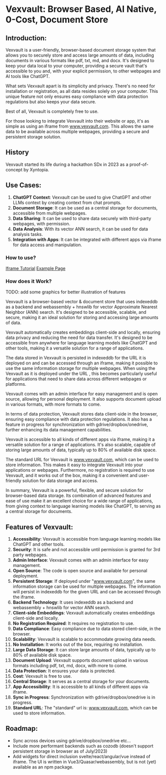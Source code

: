 # Vexvault: Browser Based, AI Native, 0-Cost, Document Store

## Introduction:

Vexvault is a user-friendly, browser-based document storage system that allows you to securely store and access large amounts of data, including documents in various formats like pdf, txt, md, and docx. It's designed to keep your data local to your computer, providing a secure vault that's accessible to you and, with your explicit permission, to other webpages and AI tools like ChatGPT.

What sets Vexvault apart is its simplicity and privacy. There's no need for installation or registration, as all data resides solely on your computer. This unique feature not only ensures easy compliance with data protection regulations but also keeps your data secure.

Best of all, Vexvault is completely free to use.

For those looking to integrate Vexvault into their website or app, it's as simple as using an iframe from www.vexvault.com. This allows the same data to be available across multiple webpages, providing a secure and persistent storage solution.

## History

Vexvault started its life during a hackathon SDx in 2023 as a proof-of-concept by Xyntopia.

## Use Cases:

1. **ChatGPT Context**: Vexvault can be used to give ChatGPT and other LLMs context by creating context from chat prompts.
2. **Document Storage**: It can be used as a central storage for documents, accessible from multiple webpages.
3. **Data Sharing**: It can be used to share data securely with third-party webpages, with permission.
4. **Data Analysis**: With its vector ANN search, it can be used for data analysis tasks.
5. **Integration with Apps**: It can be integrated with different apps via iframe for data access and manipulation.


### How to use?

[Iframe Tutorial](tutorial_vexvault_iframe.md)
[Example Page](public/widget_examples/search_w_upload.html)


### How does it Work?

TODO: add some graphics for better illustration of features

Vexvault is a browser-based vector & document store that uses indexeddb as a backend and webassembly + hnswlib for vector Approximate Nearest Neighbor (ANN) search. It's designed to be accessible, scalable, and secure, making it an ideal solution for storing and accessing large amounts of data.

Vexvault automatically creates embeddings client-side and locally, ensuring data privacy and reducing the need for data transfer. It's designed to be accessible from anywhere for language learning models like ChatGPT and other tools, making it a versatile solution for a range of applications.

The data stored in Vexvault is persisted in indexeddb for the URL it is deployed on and can be accessed through an iframe, making it possible to use the same information storage for multiple webpages. When using the Vexvault as it is deployed under the URL [](http://www.vexvault.com), this becomes particularly useful for applications that need to share data across different webpages or platforms. 

Vexvault comes with an admin interface for easy management and is open source, allowing for personal deployment. It also supports document upload in various formats, with more formats to come.

In terms of data protection, Vexvault stores data client-side in the browser, ensuring easy compliance with data protection regulations. It also has a feature in progress for synchronization with gdrive/dropbox/onedrive, further enhancing its data management capabilities.

Vexvault is accessible to all kinds of different apps via iframe, making it a versatile solution for a range of applications. It's also scalable, capable of storing large amounts of data, typically up to 80% of available disk space.

The standard URL for Vexvault is www.vexvault.com, which can be used to store information. This makes it easy to integrate Vexvault into your applications or webpages. Furthermore, no registration is required to use Vexvault, and it works out of the box, making it a convenient and user-friendly solution for data storage and access.

In summary, Vexvault is a powerful, flexible, and secure solution for browser-based data storage. Its combination of advanced features and ease of use make it an excellent choice for a wide range of applications, from giving context to language learning models like ChatGPT, to serving as a central storage for documents.

## Features of Vexvault:

1. **Accessibility**: Vexvault is accessible from language learning models like ChatGPT and other tools.
2. **Security**: It is safe and not accessible until permission is granted for 3rd party webpages.
3. **Admin Interface**: Vexvault comes with an admin interface for easy management.
4. **Open Source**: The code is open source and available for personal deployment.
5. **Persistent Storage**: If deployed under "www.vexvault.com", the same information storage can be used for multiple webpages. The information will persist in indexeddb for the given URL and can be accessed through the iframe.
6. **Backend Technology**: It uses indexeddb as a backend and webassembly + hnswlib for vector ANN search.
7. **Client-side Embeddings**: Vexvault automatically creates embeddings client-side and locally.
8. **No Registration Required**: It requires no registration to use.
9. **Data Compliance**: Easy compliance due to data stored client-side, in the browser.
10. **Scalability**: Vexvault is scalable to accommodate growing data needs.
11. **No Installation**: It works out of the box, requiring no installation.
12. **Large Data Storage**: It can store large amounts of data, typically up to 80% of available disk space.
13. **Document Upload**: Vexvault supports document upload in various formats including pdf, txt, md, docx, with more to come.
14. **Data Protection**: It ensures your data is protected.
15. **Cost**: Vexvault is free to use.
16. **Central Storage**: It serves as a central storage for your documents.
17. **App Accessibility**: It is accessible to all kinds of different apps via iframe.
18. **Sync in Progress**: Synchronization with gdrive/dropbox/onedrive is in progress.
19. **Standard URL**: The "standard" url is: www.vexvault.com, which can be used to store information.

## Roadmap:

- Sync across devices using gdrive/dropbox/onedrive etc...
- Include more performant backends such as cozodb (doesn't support persistent storage in browser as of July/2023)
- Add widgets for direct inclusion svelte/react/angular/vue instead of iframe. The UI is written in Vue3/Quasar/webassembly, but is not (yet) available as an npm package.
